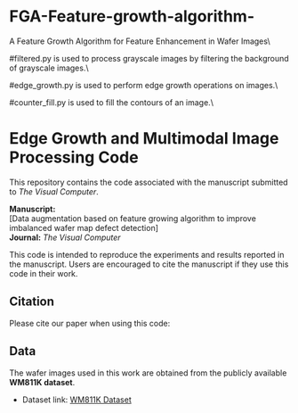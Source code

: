 # FGA-Feature-growth-algorithm-
A Feature Growth Algorithm for Feature Enhancement in Wafer Images\\

#filtered.py is used to process grayscale images by filtering the background of grayscale images.\\

#edge_growth.py is used to perform edge growth operations on images.\\

#counter_fill.py is used to fill the contours of an image.\\
# Edge Growth and Multimodal Image Processing Code

This repository contains the code associated with the manuscript submitted to *The Visual Computer*. 

**Manuscript:**  
[Data augmentation based on feature growing algorithm to improve imbalanced wafer map defect detection]  
**Journal:** *The Visual Computer*  

This code is intended to reproduce the experiments and results reported in the manuscript. Users are encouraged to cite the manuscript if they use this code in their work.

## Citation

Please cite our paper when using this code:

## Data

The wafer images used in this work are obtained from the publicly available **WM811K dataset**.  
- Dataset link: [WM811K Dataset]([https://datahub.io/dataset/wm811k](http://mirlab.org/dataSet/public/))  

